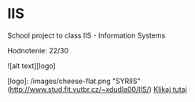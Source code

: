 # IIS
School project to class IIS - Information Systems

Hodnotenie: 22/30

![alt text][logo]

[logo]: /images/cheese-flat.png "SYRIIS" (http://www.stud.fit.vutbr.cz/~xdudla00/IIS/)
[Klikaj tutaj](http://www.stud.fit.vutbr.cz/~xdudla00/IIS/)
